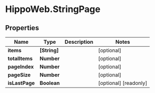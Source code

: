 # HippoWeb.StringPage

## Properties

Name | Type | Description | Notes
------------ | ------------- | ------------- | -------------
**items** | **[String]** |  | [optional] 
**totalItems** | **Number** |  | [optional] 
**pageIndex** | **Number** |  | [optional] 
**pageSize** | **Number** |  | [optional] 
**isLastPage** | **Boolean** |  | [optional] [readonly] 


